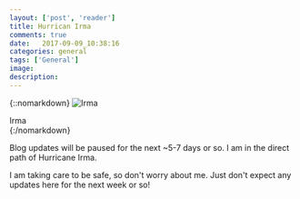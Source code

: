 ```yaml
---
layout: ['post', 'reader']
title: Hurrican Irma
comments: true
date:   2017-09-09_10:38:16 
categories: general
tags: ['General']
image:
description:
---
```


{::nomarkdown}
  <img src="/assets/General/Irma.jpg" alt="Irma">
  <div class="image-caption">Irma</div>
{:/nomarkdown}

Blog updates will be paused for the next ~5-7 days or so. I am in the direct path of Hurricane Irma.

I am taking care to be safe, so don't worry about me. Just don't expect any updates here for the next week or so!